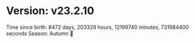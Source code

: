 # Version: v23.2.10
Time since birth: 8472 days, 203329 hours, 12199740 minutes, 731984400 seconds
Season: Autumn 🍁
